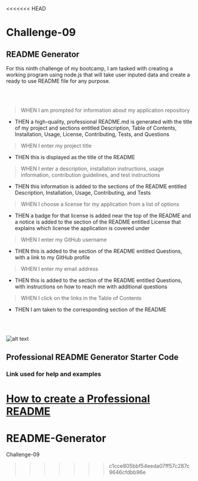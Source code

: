 <<<<<<< HEAD
# Challenge-09
## README Generator

For this ninth challenge of my bootcamp, I am tasked with creating a working program using node.js that will take user inputed data and create a ready to use README file for any purpose.

<br>
<br>

> WHEN I am prompted for information about my application repository
- THEN a high-quality, professional README.md is generated with the title of my project and sections entitled Description, Table of Contents, Installation, Usage, License, Contributing, Tests, and Questions
> WHEN I enter my project title
- THEN this is displayed as the title of the README
> WHEN I enter a description, installation instructions, usage information, contribution guidelines, and test instructions
- THEN this information is added to the sections of the README entitled Description, Installation, Usage, Contributing, and Tests
> WHEN I choose a license for my application from a list of options
- THEN a badge for that license is added near the top of the README and a notice is added to the section of the README entitled License that explains which license the application is covered under
> WHEN I enter my GitHub username
- THEN this is added to the section of the README entitled Questions, with a link to my GitHub profile
> WHEN I enter my email address
- THEN this is added to the section of the README entitled Questions, with instructions on how to reach me with additional questions
> WHEN I click on the links in the Table of Contents
- THEN I am taken to the corresponding section of the README
<br>
<br>

![alt text](placeholdertext)

## Professional README Generator Starter Code
### Link used for help and examples

[How to create a Professional README](https://coding-boot-camp.github.io/full-stack/github/professional-readme-guide)
=======
# README-Generator
Challenge-09
>>>>>>> c1cce805bbf54eeda07ff57c287c9646cfdbb96e
